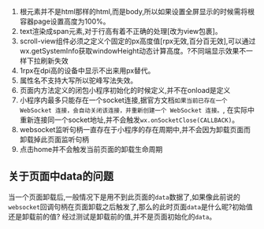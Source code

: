 1. 根元素并不是html那样的html,而是body,所以如果设置全屏显示的时候需将根容器page设置高度为100%。
2. text渲染成span元素,对于行高有着不正确的处理[改为view包裹]。
3. scroll-view组件必须之定义个固定的px高度值[rpx无效,百分百无效],可以通过wx.getSystemInfo获取windowHeight动态计算高度。?不同端显示效果不一样下拉刷新失效
4. 1rpx在dpi高的设备中显示不出来用px替代。
5. 属性名不支持大写所以驼峰写法失效。
5. 页面内方法定义的闭包小程序初始化的时候定义,并不在onload是定义
6. 小程序内最多只能存在一个socket连接,据官方文档`如果当前已存在一个 WebSocket 连接，会自动关闭该连接，并重新创建一个 WebSocket 连接。`,
在实际中重新连接同一个socket地址,并不会触发`wx.onSocketClose(CALLBACK)`。
7. websocket监听句柄一直存在于小程序的存在周期中,并不会因为卸载页面而卸载掉此页面监听句柄
8. 点击home并不会触发当前页面的卸载生命周期

## 关于页面中data的问题
当一个页面卸载后,一般情况下是用不到此页面的`data`数据了,如果像此前说的`websocket`回调句柄在页面卸载之后触发了,那么的此时页面`data`是什么昵?初始值还是卸载前的值?
经过测试是卸载前的值,并不是页面初始化的`data`。